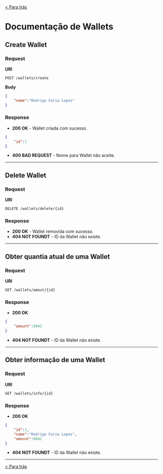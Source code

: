 [< Para trás](../README.md#Funcionalidades)

# Documentação de Wallets

## Create Wallet
### Request
**URI**
```
POST /wallets/create
```
**Body**
```json
{
	"name":"Rodrigo Faria Lopes"
}
```
### Response
- **200 OK** - Wallet criada com sucesso.
```json
{
	"id":1
}
```
- **400 BAD REQUEST**  - Nome para Wallet não aceite.

---

## Delete Wallet
### Request
**URI**
```
DELETE /wallets/delete/{id}
```
### Response
- **200 OK** - Wallet removida com sucesso.
- **404 NOT FOUNDT**  - ID da Wallet não existe.

---

## Obter quantia atual de uma Wallet
### Request
**URI**
```
GET /wallets/amout/{id}
```
### Response
- **200 OK**
```json
{
	"amount":9042
}
```
- **404 NOT FOUNDT**  - ID da Wallet não existe.

---

## Obter informação de uma Wallet
### Request
**URI**
```
GET /wallets/info/{id}
```
### Response
- **200 OK**
```json
{
	"id":1,
	"name":"Rodrigo Faria Lopes",
	"amount":9042
}
```
- **404 NOT FOUNDT**  - ID da Wallet não existe.

---

[< Para trás](../README.md#Funcionalidades)
